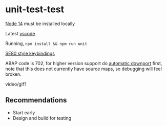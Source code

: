# unit-test-test

[Node 14](https://nodejs.org/en/download/) must be installed locally

Latest [vscode](https://code.visualstudio.com/)

Running, `npm install && npm run unit`

[SE80 style keybindings](https://github.com/larshp/editor_settings/blob/main/keybindings.json)

ABAP code is 702, for higher version support do [automatic downport](https://rules.abaplint.org/downport/) first, note that this does not currently have source maps, so debugging will feel broken.

video/gif?

## Recommendations

* Start early
* Design and build for testing